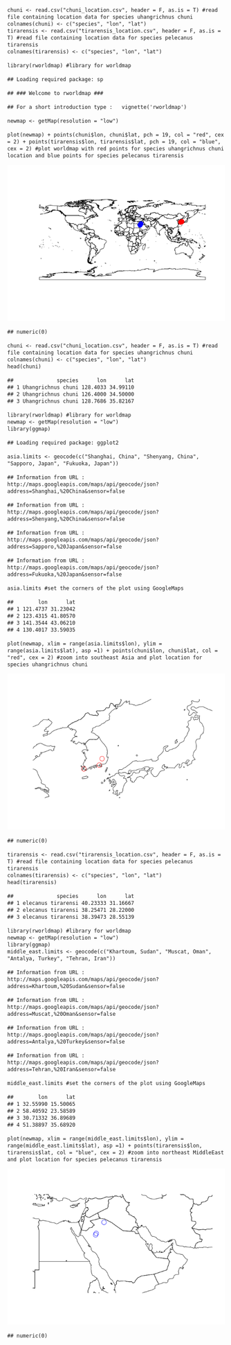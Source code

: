     chuni <- read.csv("chuni_location.csv", header = F, as.is = T) #read file containing location data for species uhangrichnus chuni
    colnames(chuni) <- c("species", "lon", "lat")
    tirarensis <- read.csv("tirarensis_location.csv", header = F, as.is = T) #read file containing location data for species pelecanus tirarensis
    colnames(tirarensis) <- c("species", "lon", "lat")

    library(rworldmap) #library for worldmap

    ## Loading required package: sp

    ## ### Welcome to rworldmap ###

    ## For a short introduction type :   vignette('rworldmap')

    newmap <- getMap(resolution = "low")

    plot(newmap) + points(chuni$lon, chuni$lat, pch = 19, col = "red", cex = 2) + points(tirarensis$lon, tirarensis$lat, pch = 19, col = "blue", cex = 2) #plot worldmap with red points for species uhangrichnus chuni location and blue points for species pelecanus tirarensis

![](plot_Aves_location_files/figure-markdown_strict/unnamed-chunk-1-1.png)

    ## numeric(0)

    chuni <- read.csv("chuni_location.csv", header = F, as.is = T) #read file containing location data for species uhangrichnus chuni
    colnames(chuni) <- c("species", "lon", "lat")
    head(chuni)

    ##              species      lon      lat
    ## 1 Uhangrichnus chuni 128.4033 34.99110
    ## 2 Uhangrichnus chuni 126.4000 34.50000
    ## 3 Uhangrichnus chuni 128.7686 35.82167

    library(rworldmap) #library for worldmap
    newmap <- getMap(resolution = "low")
    library(ggmap)

    ## Loading required package: ggplot2

    asia.limits <- geocode(c("Shanghai, China", "Shenyang, China", "Sapporo, Japan", "Fukuoka, Japan"))

    ## Information from URL : http://maps.googleapis.com/maps/api/geocode/json?address=Shanghai,%20China&sensor=false

    ## Information from URL : http://maps.googleapis.com/maps/api/geocode/json?address=Shenyang,%20China&sensor=false

    ## Information from URL : http://maps.googleapis.com/maps/api/geocode/json?address=Sapporo,%20Japan&sensor=false

    ## Information from URL : http://maps.googleapis.com/maps/api/geocode/json?address=Fukuoka,%20Japan&sensor=false

    asia.limits #set the corners of the plot using GoogleMaps

    ##        lon      lat
    ## 1 121.4737 31.23042
    ## 2 123.4315 41.80570
    ## 3 141.3544 43.06210
    ## 4 130.4017 33.59035

    plot(newmap, xlim = range(asia.limits$lon), ylim = range(asia.limits$lat), asp =1) + points(chuni$lon, chuni$lat, col = "red", cex = 2) #zoom into southeast Asia and plot location for species uhangrichnus chuni

![](plot_Aves_location_files/figure-markdown_strict/unnamed-chunk-2-1.png)

    ## numeric(0)

    tirarensis <- read.csv("tirarensis_location.csv", header = F, as.is = T) #read file containing location data for species pelecanus tirarensis
    colnames(tirarensis) <- c("species", "lon", "lat")
    head(tirarensis)

    ##              species      lon      lat
    ## 1 elecanus tirarensi 40.23333 31.16667
    ## 2 elecanus tirarensi 38.25471 28.22000
    ## 3 elecanus tirarensi 38.39473 28.55139

    library(rworldmap) #library for worldmap
    newmap <- getMap(resolution = "low")
    library(ggmap)
    middle_east.limits <- geocode(c("Khartoum, Sudan", "Muscat, Oman", "Antalya, Turkey", "Tehran, Iran"))

    ## Information from URL : http://maps.googleapis.com/maps/api/geocode/json?address=Khartoum,%20Sudan&sensor=false

    ## Information from URL : http://maps.googleapis.com/maps/api/geocode/json?address=Muscat,%20Oman&sensor=false

    ## Information from URL : http://maps.googleapis.com/maps/api/geocode/json?address=Antalya,%20Turkey&sensor=false

    ## Information from URL : http://maps.googleapis.com/maps/api/geocode/json?address=Tehran,%20Iran&sensor=false

    middle_east.limits #set the corners of the plot using GoogleMaps

    ##        lon      lat
    ## 1 32.55990 15.50065
    ## 2 58.40592 23.58589
    ## 3 30.71332 36.89689
    ## 4 51.38897 35.68920

    plot(newmap, xlim = range(middle_east.limits$lon), ylim = range(middle_east.limits$lat), asp =1) + points(tirarensis$lon, tirarensis$lat, col = "blue", cex = 2) #zoom into northeast MiddleEast and plot location for species pelecanus tirarensis

![](plot_Aves_location_files/figure-markdown_strict/unnamed-chunk-3-1.png)

    ## numeric(0)

